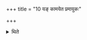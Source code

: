 +++
title = "10 यङ् कामयेत प्रमायुकः"

+++

<details><summary>थिते</summary>

यं कामयेत प्रमायुकः स्यादित्यसंस्पृष्टौ तस्येत्युक्तम् १०
</details>
